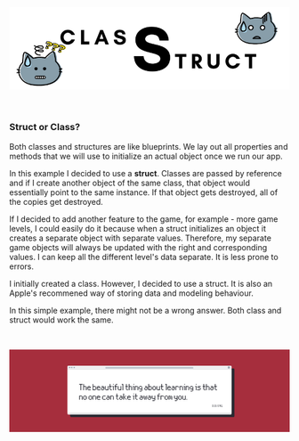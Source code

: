 ![Front Banner](Documentation/FrontBanner.png)

<br />

### Struct or Class?

Both classes and structures are like blueprints. We lay out all properties and methods that we will use to initialize an actual object once we run our app.

In this example I decided to use a **struct**.
Classes are passed by reference and if I create another object of the same class, that object would essentially point to the same instance. If that object gets destroyed, all of the copies get destroyed.

If I decided to add another feature to the game, for example - more game levels, I could easily do it because when a struct initializes an object it creates a separate object with separate values. Therefore, my separate game objects will always be updated with the right and corresponding values. I can keep all the different level's data separate. It is less prone to errors.

I initially created a class. However, I decided to use a struct. It is also an Apple's recommened way of storing data and modeling behaviour. 

In this simple example, there might not be a wrong answer. Both class and struct would work the same.

<br />
   
![End Banner](Documentation/EndBanner.png)
